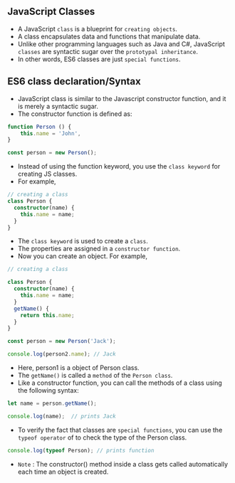 ## JavaScript Classes
- A JavaScript `class` is a blueprint for `creating objects`. 
- A class encapsulates data and functions that manipulate data.
- Unlike other programming languages such as Java and C#, JavaScript `classes` are syntactic sugar over the `prototypal inheritance`. 
- In other words, ES6 classes are just `special functions`.

## ES6 class declaration/Syntax
- JavaScript class is similar to the Javascript constructor function, and it is merely a syntactic sugar.
- The constructor function is defined as:
```ts
function Person () {
    this.name = 'John',
}

const person = new Person();
```
- Instead of using the function keyword, you use the `class keyword` for creating JS classes. 
- For example,
```ts
// creating a class
class Person {
  constructor(name) {
    this.name = name;
  }
}
```
- The `class keyword` is used to create a `class`.
- The properties are assigned in a `constructor function`.
- Now you can create an object. For example,
```ts
// creating a class

class Person {
  constructor(name) {
    this.name = name;
  }
  getName() {
    return this.name;
  }
}

const person = new Person('Jack');

console.log(person2.name); // Jack
```
- Here, person1 is a object of Person class.
- The `getName()` is called a `method` of the `Person class`. 
- Like a constructor function, you can call the methods of a class using the following syntax:
```ts
let name = person.getName();

console.log(name);  // prints Jack
```
- To verify the fact that classes are `special functions`, you can use the `typeof operator` of to check the type of the Person class.
```ts
console.log(typeof Person); // prints function
```
- `Note` : The constructor() method inside a class gets called automatically each time an object is created.
